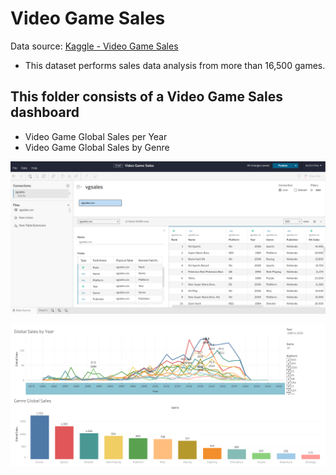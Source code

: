 # Video Game Sales
Data source: [Kaggle - Video Game Sales](https://www.kaggle.com/datasets/gregorut/videogamesalesM)
- This dataset performs sales data analysis from more than 16,500 games.


## This folder consists of a Video Game Sales dashboard
- Video Game Global Sales per Year
- Video Game Global Sales by Genre
  
![Data](https://github.com/jia-ern/Tableau_Reporting/blob/b2fa1956a25c322c3a6e7059eab8695a887e92db/Video%20Game%20Sales/vgsales.PNG)

![Dashboard](https://github.com/jia-ern/Tableau_Reporting/blob/0249f97545902cade34b8fd8a3cc1171d5bbaee1/Video%20Game%20Sales/Video%20Game%20Sales%20Dashboard.png)
